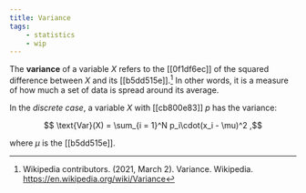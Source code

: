 ```yaml
---
title: Variance
tags:
    - statistics
    - wip
---
```


The **variance** of a variable $X$ refers to the [[0f1df6ec]] of the squared difference between $X$ and its [[b5dd515e]].[^wiki] In other words, it is a measure of how much a set of data is spread around its average.

In the *discrete case*, a variable $X$ with [[cb800e83]] $p$ has the variance:

$$ \text{Var}(X) = \sum_{i = 1}^N p_i\cdot(x_i - \mu)^2 ,$$

where $\mu$ is the [[b5dd515e]].

[^wiki]: Wikipedia contributors. (2021, March 2). Variance. Wikipedia. <https://en.wikipedia.org/wiki/Variance>
